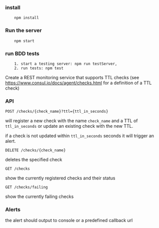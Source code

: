 
### install
```
    npm install
```

### Run the server
```
    npm start
```

### run BDD tests
```
    1. start a testing server: npm run testServer,
    2. run tests: npm test
```



Create a REST monitoring service that supports TTL checks (see https://www.consul.io/docs/agent/checks.html for a definition of a TTL check)

### API

```
POST /checks/{check_name}?ttl={ttl_in_seconds}
```

will register a new check with the name `check_name` and a TTL of `ttl_in_seconds`
or update an existing check with the new TTL.

if a check is not updated within `ttl_in_seconds` seconds it will trigger an alert.


```
DELETE /checks/{check_name}
```

deletes the specified check

```
GET /checks
```
show the currently registered checks and their status

```
GET /checks/failing
```

show the currently failing checks

### Alerts
the alert should output to console or a predefined callback url

